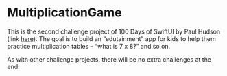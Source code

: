 # MultiplicationGame

This is the second challenge project of 100 Days of SwiftUI by Paul Hudson (link [here](https://www.hackingwithswift.com/guide/ios-swiftui/3/3/challenge)). The goal is to build an “edutainment” app for kids to help them practice multiplication tables – “what is 7 x 8?” and so on.

As with other challenge projects, there will be no extra challenges at the end.
